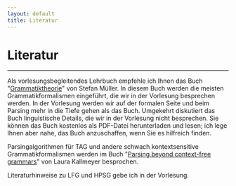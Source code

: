 ```yaml
---
layout: default
title: Literatur
---
```


# Literatur
---------------------------------

Als vorlesungsbegleitendes Lehrbuch empfehle ich Ihnen das Buch
"[Grammatiktheorie](http://hpsg.fu-berlin.de/~stefan/Pub/grammatiktheorie.html)"
von Stefan Müller. In diesem Buch werden die meisten
Grammatikformalismen eingeführt, die wir in der Vorlesung besprechen
werden. In der Vorlesung werden wir auf der formalen Seite und beim
Parsing mehr in die Tiefe gehen als das Buch. Umgekehrt diskutiert das
Buch linguistische Details, die wir in der Vorlesung nicht
besprechen. Sie können das Buch kostenlos als PDF-Datei herunterladen
und lesen; ich lege Ihnen aber nahe, das Buch anzuschaffen, wenn Sie
es hilfreich finden.

Parsingalgorithmen für TAG und andere schwach kontextsensitive
Grammatikformalismen werden im Buch
"[Parsing beyond context-free grammars](http://www.springer.com/de/book/9783642148453)"
von Laura Kallmeyer besprochen.

Literaturhinweise zu LFG und HPSG gebe ich in der Vorlesung.
